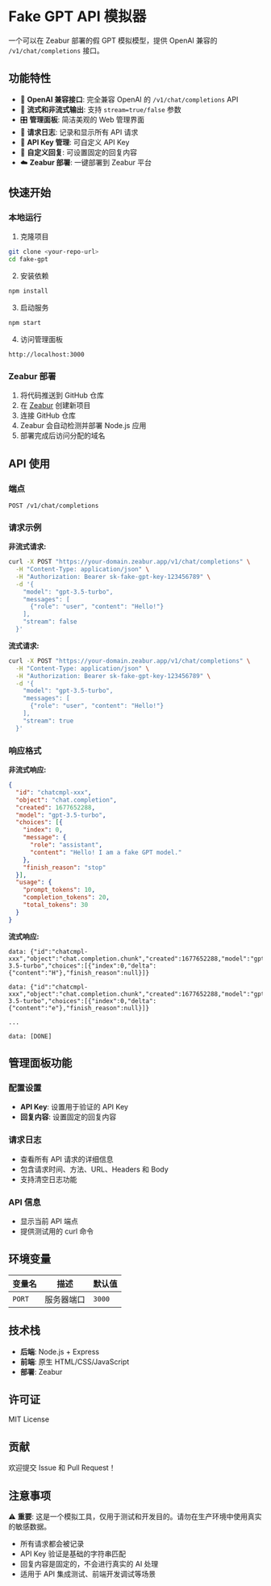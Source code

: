 # Fake GPT API 模拟器

一个可以在 Zeabur 部署的假 GPT 模拟模型，提供 OpenAI 兼容的 `/v1/chat/completions` 接口。

## 功能特性

- 🤖 **OpenAI 兼容接口**: 完全兼容 OpenAI 的 `/v1/chat/completions` API
- 🌊 **流式和非流式输出**: 支持 `stream=true/false` 参数
- 🎛️ **管理面板**: 简洁美观的 Web 管理界面
- 📝 **请求日志**: 记录和显示所有 API 请求
- 🔑 **API Key 管理**: 可自定义 API Key
- 💬 **自定义回复**: 可设置固定的回复内容
- ☁️ **Zeabur 部署**: 一键部署到 Zeabur 平台

## 快速开始

### 本地运行

1. 克隆项目
```bash
git clone <your-repo-url>
cd fake-gpt
```

2. 安装依赖
```bash
npm install
```

3. 启动服务
```bash
npm start
```

4. 访问管理面板
```
http://localhost:3000
```

### Zeabur 部署

1. 将代码推送到 GitHub 仓库
2. 在 [Zeabur](https://zeabur.com) 创建新项目
3. 连接 GitHub 仓库
4. Zeabur 会自动检测并部署 Node.js 应用
5. 部署完成后访问分配的域名

## API 使用

### 端点
```
POST /v1/chat/completions
```

### 请求示例

**非流式请求:**
```bash
curl -X POST "https://your-domain.zeabur.app/v1/chat/completions" \
  -H "Content-Type: application/json" \
  -H "Authorization: Bearer sk-fake-gpt-key-123456789" \
  -d '{
    "model": "gpt-3.5-turbo",
    "messages": [
      {"role": "user", "content": "Hello!"}
    ],
    "stream": false
  }'
```

**流式请求:**
```bash
curl -X POST "https://your-domain.zeabur.app/v1/chat/completions" \
  -H "Content-Type: application/json" \
  -H "Authorization: Bearer sk-fake-gpt-key-123456789" \
  -d '{
    "model": "gpt-3.5-turbo",
    "messages": [
      {"role": "user", "content": "Hello!"}
    ],
    "stream": true
  }'
```

### 响应格式

**非流式响应:**
```json
{
  "id": "chatcmpl-xxx",
  "object": "chat.completion",
  "created": 1677652288,
  "model": "gpt-3.5-turbo",
  "choices": [{
    "index": 0,
    "message": {
      "role": "assistant",
      "content": "Hello! I am a fake GPT model."
    },
    "finish_reason": "stop"
  }],
  "usage": {
    "prompt_tokens": 10,
    "completion_tokens": 20,
    "total_tokens": 30
  }
}
```

**流式响应:**
```
data: {"id":"chatcmpl-xxx","object":"chat.completion.chunk","created":1677652288,"model":"gpt-3.5-turbo","choices":[{"index":0,"delta":{"content":"H"},"finish_reason":null}]}

data: {"id":"chatcmpl-xxx","object":"chat.completion.chunk","created":1677652288,"model":"gpt-3.5-turbo","choices":[{"index":0,"delta":{"content":"e"},"finish_reason":null}]}

...

data: [DONE]
```

## 管理面板功能

### 配置设置
- **API Key**: 设置用于验证的 API Key
- **回复内容**: 设置固定的回复内容

### 请求日志
- 查看所有 API 请求的详细信息
- 包含请求时间、方法、URL、Headers 和 Body
- 支持清空日志功能

### API 信息
- 显示当前 API 端点
- 提供测试用的 curl 命令

## 环境变量

| 变量名 | 描述 | 默认值 |
|--------|------|--------|
| `PORT` | 服务器端口 | `3000` |

## 技术栈

- **后端**: Node.js + Express
- **前端**: 原生 HTML/CSS/JavaScript
- **部署**: Zeabur

## 许可证

MIT License

## 贡献

欢迎提交 Issue 和 Pull Request！

## 注意事项

⚠️ **重要**: 这是一个模拟工具，仅用于测试和开发目的。请勿在生产环境中使用真实的敏感数据。

- 所有请求都会被记录
- API Key 验证是基础的字符串匹配
- 回复内容是固定的，不会进行真实的 AI 处理
- 适用于 API 集成测试、前端开发调试等场景
